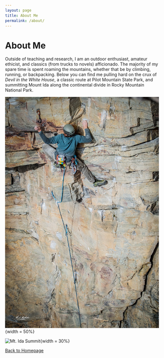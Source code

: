 ```yaml
---
layout: page
title: About Me
permalink: /about/
---
```


# About Me 

Outside of teaching and research, I am an outdoor enthusiast, amateur ethicist, and classics (from trucks to novels) afficionado.  The majority of my spare time is spent roaming the mountains, whether that be by climbing, running, or backpacking.  Below you can find me pulling hard on the crux of *Devil in the White House*, a classic route at Pilot Mountain State Park, and summitting Mount Ida along the continental divide in Rocky Mountain National Park.  

![Devil in The White House (5.10d)](pictures/climb.jpg){width = 50%} 

![Mt. Ida Summit](pictures/ida.jpg){width = 30%}






[Back to Homepage](index.md)
